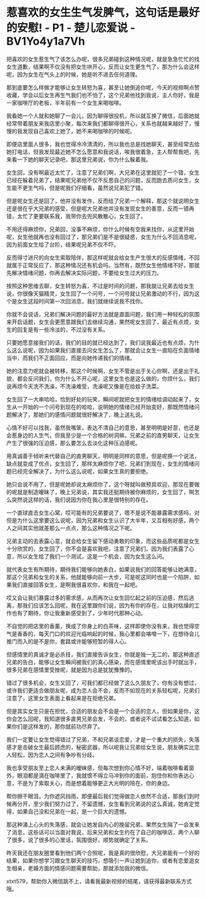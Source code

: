 # 惹喜欢的女生生气发脾气，这句话是最好的安慰! - P1 - 楚儿恋爱说 - BV1Yo4y1a7Vh

把喜欢的女生惹生气了该怎么办呢，很多兄弟碰到这种情况呢，就是急急忙忙的找女生道歉，结果啊不仅没有把女生哄开心，反而让女生更生气了，那为什么会这样呢，因为女生在气头上的时候，她是听不进去任何道理。

那到底要怎么样做才能够让女生转怒为喜，甚至让她倒追你呢，今天的视频啊点赞收藏，学会以后女生再生气我们也不怕了，这个兄弟他找到我说，主人你好，我是一家咖啡厅的老板，半年前有一个女生来喝咖啡。

我看她一个人就和她聊了一会儿，因为聊得很投机，所以就互换了微信，后面她就经常带着朋友来我店里小聚，每次来我们都聊得很开心，关系也就越来越好了，慢慢的我发现自己喜欢上她了，她不来喝咖啡的时候呢。

即便店里面人很多，我也觉得冷冷清清的，所以我也总是找她聊天，甚至经常去给她打电话，但我发现最近她不怎么愿意和我说话，唉我很着急，主人帮帮我吧，先来看一下她的聊天记录吧，那这里兄弟说，你为什么躲着我。

女生回，没有啊最近太忙了，注意了兄弟们啊，大兄弟在这里就犯了一个错，女生已经在躲着兄弟了，结果呢兄弟他不仅不反思自己的问题，反而跑去质问女生，女生能不更生气吗，但是呢我们仔细看，虽然说兄弟犯了错。

但是呢女生还是回了，他并没有发作，反而给了兄弟一个解释，那这个就说明女生还是很在乎大兄弟的感受，但是呢大兄弟他并没有发现女生的善意，反而一错再错，太忙了更要联系我，我带你去兜风散散心，女生回了。

不用还得麻烦你，兄弟回，没事不麻烦，你什么时候有空我来找你，从这里开始呢，女生他就再也没有回过了，那兄弟们是不是很疑惑，女生为什么不回消息呢，因为前面女生给了台阶，结果呢兄弟不仅不吓。

反而得寸进尺的向女生索取陪伴，那这样呢就会给女生产生很大的反感情绪，不回就属于正常反应了，那这种情况还有机会吗，当然有，既然女生他情绪不好，那就先解决情绪问题，你再去解决实际问题，不要给女生过大的压力。

按照这种思维去聊，女生转怒为喜，不过是时间的问题，那我就让兄弟去给女生说，你很像天猫精灵，女生回了一个问号，一个问号就让兄弟激动的不行，因为这个是女生这段时间第一次回消息，我们就继续说我不找你。

你就不会说话，兄弟们解决问题的最好方法就是直面问题，我们用一种轻松的氛围来开启话题，女生会更愿意跟我们去继续沟通，果然呢女生回了，最近有点烦，女生的回复是有一些冷淡的，不过没有关系。

只要她愿意接我们的话，我们的目的就已经达到了，我们说我最近也有点烦，为什么这么说呢，因为如果我们直接去问女生怎么了，那就会让女生一直陷在负面情绪当中，而我们不正面回应，而是向她传递我们的情绪。

她的注意力呢就会被转移，那这个时候啊，女生不管是出于关心你啊，还是出于礼貌，都会反问我们，你为什么不开心呢，这里女生也是这么做的，你烦什么，我们说再烦今天洗不洗澡，不洗澡难受，洗澡呢又像是在给蚊子洗菜。

女生回了一大串哈哈，恰到好处的玩笑，瞬间呢就把女生的情绪给调动起来了，女生从一开始的一个问号到现在的哈哈，说明她的情绪已经开始变好，那既然情绪问题解决了，那她们的感情问题就很好解决了，晚上送礼说。

心情不好可以找我，虽然我嘴笨，表达不清自己的意思，甚至明明是好意，也还是会惹身边的人生气，但我至少是一个合格的树洞嘛，兄弟之前的直男聊天，让女生产生了很强的压迫感，那么要怎么去淡化这种压迫感呢。

用真诚善于倾听来代替自己的直男聊天，明明是同样的意思，但是呢换一个说法，缺点就变成了优点，女生回了，那样太麻烦你了吧，兄弟们到现在，女生的情绪问题已经完全解决了，为什么这么说呢，如果女生真的要拒绝。

她只会说不用了，但是呢她却说太麻烦你了，这个呀就叫做预具欢迎，那现在要做的呢就是制造暧昧了，晚上兄弟说，其实我还挺期待被你麻烦的，女生回了，啊怎么突然说这样的话，我们说因为你在我心里是很特别的存在。

一个直球直击女生心窝，哎可能有的兄弟要说了，嗯不是说不能暴露需求感吗，对但是为什么这里要这么说呢，因为兄弟和女生认识了大半年，又互相有好感，两个人之间其实他就差那么一点点，那么这种情况之下呢。

兄弟主动的去表露心意，就会给女生留下感动勇敢的印象，而这些品质呢都是女生十分欣赏的，女生回了，你不会是喜欢我吧，注意了兄弟们，因为我们表露了心意，所以女生给了我们一个测试，这是一个机会，因为女生这么问。

就代表女生有所期待，期待我们能够向她表白，如果说我们的回答能够让她满意，那这个兄弟和女生的关系，他就能够向前一大步，可是呢这同时也是一个陷阱，如果我们直接回答女生，是啊我很喜欢你，和我在一起吧。

哎又会让我们暴露过多的需求感，从而再次让女生回忆起之前的压迫感，然后逃离，那我们应该怎么回呢，我在这里跟你们说，因为有你的存在，让我对枯燥的工作也有了期待，你让我重新感受到了，少年时代那种心动。

不自觉的把店里的香薰，换成了你身上的白茶味，这样即使你没有来，我也觉得空气是香香的，每天门口的欢迎光临响起的时候，我心里都会咯噔一下，在想待会儿推门而入的是不是你，套路或许能够短暂的得人心。

但感情里的真诚才是必杀技，我们直接告诉女生，你就是独一无二的，那这种直述兄弟的告白，能够让女生瞬间被我们的真心感染，而在感情里呢该出手时就出手，很多兄弟在感情里受挫呢，就是因为总是犹犹豫豫的。

错过了很多机会，女生又回了，可我们都已经做了这么久朋友了，你有没有想过，或许我们更适合做朋友呢，成为恋人会不会，反而不如现在的关系轻松呢，兄弟们注意了，这里女生表面上看起来是在拒绝兄弟。

但是其实女生只是在担忧，合适的朋友会不会是一个合适的恋人，但如果是你，这你会怎么回呢，我知道很多直男兄弟会发，不会的，或者说不试试看怎么知道，如果你们是这样发的，那你就前功尽弃了。

我们一定要让女生觉得错过了兄弟，不和兄弟谈恋爱，才是一个重大的损失，失落感才是击破女生最后顾虑的，秘密武器，所以呢我让兄弟给女生说，朋友确实比恋人轻松，因为恋人之间有争吵有分歧。

我也享受朋友至上恋人未满的暧昧感，但每次想到你心情不好，端着咖啡看着窗外，眼泪都是滴在咖啡里了，我就恨不得立马冲到你的面前，抱住你和你表达心意，不是为了索取关心，而是想着能够更正大光明的陪在，你的身边。

帮你擦干眼泪，为你遮风挡雨，即便最后我们觉得做恋人依然不合适，那我们到时候再分开，至少我们努力过了，不留遗憾，女生看到兄弟说的这么真诚，她肯定觉得，如果自己没和兄弟在一起，是一个巨大的遗憾。

那这种涌上心头的失落感，就会让她发自内心的挽留兄弟，果然女生隔了一会发来了消息，这些话可以当面对我说，后来兄弟和女生约在了自己的咖啡店，两个人聊了很多，说了很多的心里话，氛围很好，顺势就确定了关系。

昨天我还在朋友圈里看到他们两个合照呢，我是真的很欣慰，大兄弟能有一个好的结果，如果你想学习跟女生聊天的技巧，想吸引一声让她到追你，或者有恋爱追女生相亲，老婚方面的情感问题需要帮助，那就添加我的微信。

xtxt579，帮助你入微信跳不上，请看我最新视频的结尾，请获得最新联系方式哦。